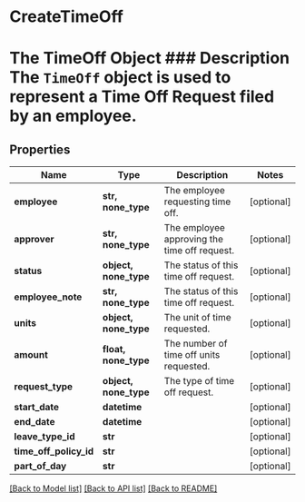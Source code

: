 # CreateTimeOff

# The TimeOff Object ### Description The `TimeOff` object is used to represent a Time Off Request filed by an employee.
## Properties
Name | Type | Description | Notes
------------ | ------------- | ------------- | -------------
**employee** | **str, none_type** | The employee requesting time off. | [optional] 
**approver** | **str, none_type** | The employee approving the time off request. | [optional] 
**status** | **object, none_type** | The status of this time off request. | [optional] 
**employee_note** | **str, none_type** | The status of this time off request. | [optional] 
**units** | **object, none_type** | The unit of time requested. | [optional] 
**amount** | **float, none_type** | The number of time off units requested. | [optional] 
**request_type** | **object, none_type** | The type of time off request. | [optional] 
**start_date** | **datetime** |  | [optional] 
**end_date** | **datetime** |  | [optional] 
**leave_type_id** | **str** |  | [optional] 
**time_off_policy_id** | **str** |  | [optional] 
**part_of_day** | **str** |  | [optional] 

[[Back to Model list]](../README.md#documentation-for-models) [[Back to API list]](../README.md#documentation-for-api-endpoints) [[Back to README]](../README.md)


